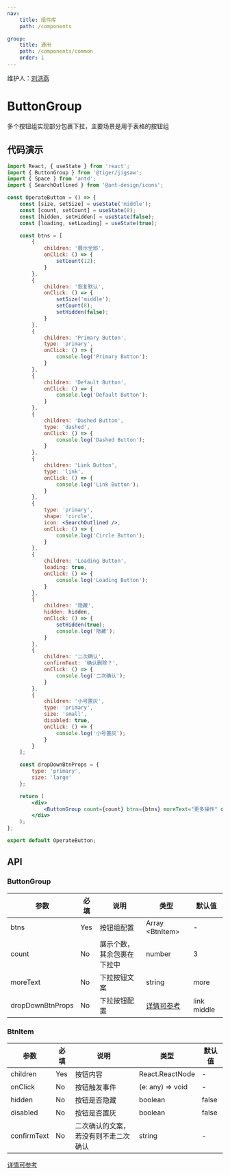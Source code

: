 ```yaml
---
nav:
    title: 组件库
    path: /components

group:
    title: 通用
    path: /components/common
    order: 1
---
```


维护人：[刘洪燕](dingtalk://dingtalkclient/action/sendmsg?dingtalk_id=ppdfmuc)

# ButtonGroup

多个按钮组实现部分包裹下拉，主要场景是用于表格的按钮组

## 代码演示

```jsx
import React, { useState } from 'react';
import { ButtonGroup } from '@tiger/jigsaw';
import { Space } from 'antd';
import { SearchOutlined } from '@ant-design/icons';

const OperateButton = () => {
    const [size, setSize] = useState('middle');
    const [count, setCount] = useState(8);
    const [hidden, setHidden] = useState(false);
    const [loading, setLoading] = useState(true);

    const btns = [
        {
            children: '展示全部',
            onClick: () => {
                setCount(12);
            }
        },
        {
            children: '恢复默认',
            onClick: () => {
                setSize('middle');
                setCount(8);
                setHidden(false);
            }
        },
        {
            children: 'Primary Button',
            type: 'primary',
            onClick: () => {
                console.log('Primary Button');
            }
        },
        {
            children: 'Default Button',
            onClick: () => {
                console.log('Default Button');
            }
        },
        {
            children: 'Dashed Button',
            type: 'dashed',
            onClick: () => {
                console.log('Dashed Button');
            }
        },
        {
            children: 'Link Button',
            type: 'link',
            onClick: () => {
                console.log('Link Button');
            }
        },
        {
            type: 'primary',
            shape: 'circle',
            icon: <SearchOutlined />,
            onClick: () => {
                console.log('Circle Button');
            }
        },
        {
            children: 'Loading Button',
            loading: true,
            onClick: () => {
                console.log('Loading Button');
            }
        },
        {
            children: '隐藏',
            hidden: hidden,
            onClick: () => {
                setHidden(true);
                console.log('隐藏');
            }
        },
        {
            children: '二次确认',
            confirmText: '确认删除？',
            onClick: () => {
                console.log('二次确认');
            }
        },
        {
            children: '小号置灰',
            type: 'primary',
            size: 'small',
            disabled: true,
            onClick: () => {
                console.log('小号置灰');
            }
        }
    ];

    const dropDownBtnProps = {
        type: 'primary',
        size: 'large'
    };

    return (
        <div>
            <ButtonGroup count={count} btns={btns} moreText="更多操作" dropDownBtnProps={dropDownBtnProps} />
        </div>
    );
};

export default OperateButton;
```

## API

### ButtonGroup

| 参数             | 必填 | 说明                       | 类型                                                       | 默认值      |
| ---------------- | ---- | -------------------------- | ---------------------------------------------------------- | ----------- |
| btns             | Yes  | 按钮组配置                 | Array &lt;BtnItem&gt;                                      | -           |
| count            | No   | 展示个数，其余包裹在下拉中 | number                                                     | 3           |
| moreText         | No   | 下拉按钮文案               | string                                                     | more        |
| dropDownBtnProps | No   | 下拉按钮配置               | [详情可参考](https://ant.design/components/button-cn/#API) | link middle |

### BtnItem

| 参数        | 必填 | 说明                                 | 类型             | 默认值 |
| ----------- | ---- | ------------------------------------ | ---------------- | ------ |
| children    | Yes  | 按钮内容                             | React.ReactNode  | -      |
| onClick     | No   | 按钮触发事件                         | (e: any) => void | -      |
| hidden      | No   | 按钮是否隐藏                         | boolean          | false  |
| disabled    | No   | 按钮是否置灰                         | boolean          | false  |
| confirmText | No   | 二次确认的文案，若没有则不走二次确认 | string           | -      |

[详情可参考](https://ant.design/components/button-cn/#API)
